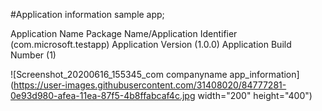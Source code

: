#Application information sample app;


Application Name
Package Name/Application Identifier (com.microsoft.testapp)
Application Version (1.0.0)
Application Build Number (1)

![Screenshot_20200616_155345_com companyname app_information](https://user-images.githubusercontent.com/31408020/84777281-0e93d980-afea-11ea-87f5-4b8ffabcaf4c.jpg width="200" height="400") 

